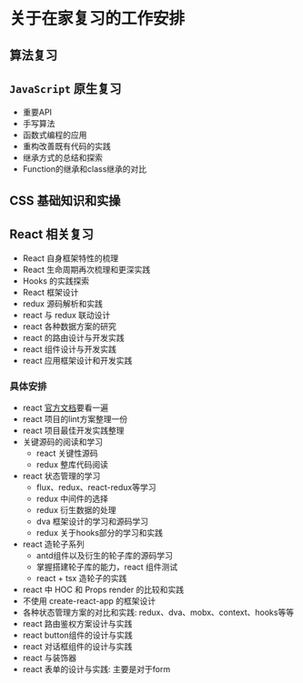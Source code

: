 # 关于在家复习的工作安排

## 算法复习

## `JavaScript` 原生复习

* 重要API
* 手写算法
* 函数式编程的应用
* 重构改善既有代码的实践
* 继承方式的总结和探索
* Function的继承和class继承的对比

## CSS 基础知识和实操

## React 相关复习

* React 自身框架特性的梳理
* React 生命周期再次梳理和更深实践
* Hooks 的实践探索
* React 框架设计
* redux 源码解析和实践
* react 与 redux 联动设计
* react 各种数据方案的研究
* react 的路由设计与开发实践
* react 组件设计与开发实践
* react 应用框架设计和开发实践

### 具体安排

* react [官方文档](https://reactjs.org/docs/getting-started.html)要看一遍
* react 项目的lint方案整理一份
* react 项目最佳开发实践整理
* 关键源码的阅读和学习
  * react 关键性源码
  * redux 整库代码阅读
* react 状态管理的学习
  * flux、redux、react-redux等学习
  * redux 中间件的选择
  * redux 衍生数据的处理
  * dva 框架设计的学习和源码学习
  * redux 关于hooks部分的学习和实践
* react 造轮子系列
  * antd组件以及衍生的轮子库的源码学习
  * 掌握搭建轮子库的能力，react 组件测试
  * react + tsx 造轮子的实践
* react 中 HOC 和 Props render 的比较和实践
* 不使用 create-react-app 的框架设计
* 各种状态管理方案的对比和实践: redux、dva、mobx、context、hooks等等
* react 路由鉴权方案设计与实践
* react button组件的设计与实践
* react 对话框组件的设计与实践
* react 与装饰器
* react 表单的设计与实践: 主要是对于form
